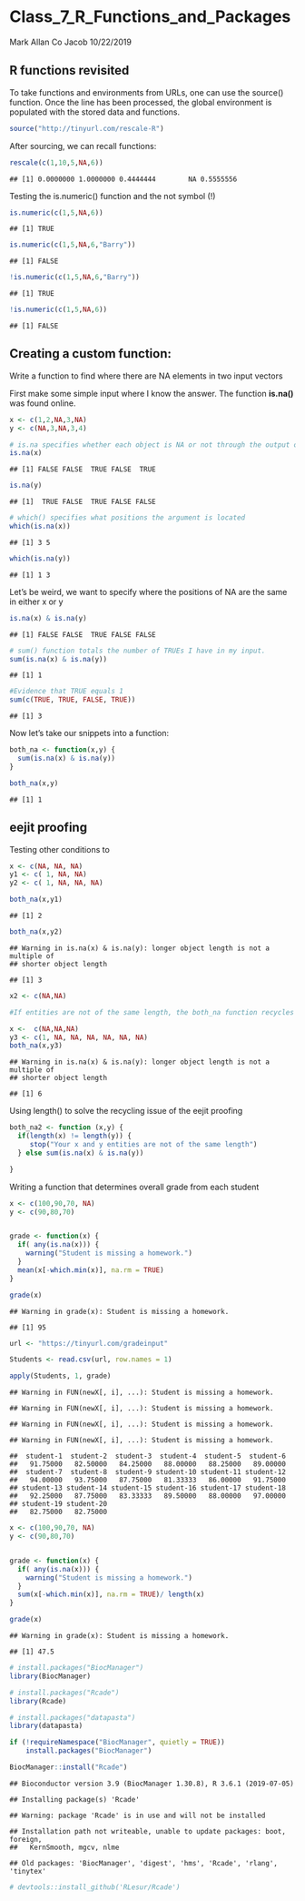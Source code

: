 Class\_7\_R\_Functions\_and\_Packages
================
Mark Allan Co Jacob
10/22/2019

## R functions revisited

To take functions and environments from URLs, one can use the source()
function. Once the line has been processed, the global environment is
populated with the stored data and functions.

``` r
source("http://tinyurl.com/rescale-R")
```

After sourcing, we can recall functions:

``` r
rescale(c(1,10,5,NA,6))
```

    ## [1] 0.0000000 1.0000000 0.4444444        NA 0.5555556

Testing the is.numeric() function and the not symbol (\!)

``` r
is.numeric(c(1,5,NA,6))
```

    ## [1] TRUE

``` r
is.numeric(c(1,5,NA,6,"Barry"))
```

    ## [1] FALSE

``` r
!is.numeric(c(1,5,NA,6,"Barry"))
```

    ## [1] TRUE

``` r
!is.numeric(c(1,5,NA,6))
```

    ## [1] FALSE

## Creating a custom function:

Write a function to find where there are NA elements in two input
vectors

First make some simple input where I know the answer. The function
**is.na()** was found online.

``` r
x <- c(1,2,NA,3,NA)
y <- c(NA,3,NA,3,4)

# is.na specifies whether each object is NA or not through the output of TRUE or FALSE
is.na(x)
```

    ## [1] FALSE FALSE  TRUE FALSE  TRUE

``` r
is.na(y)
```

    ## [1]  TRUE FALSE  TRUE FALSE FALSE

``` r
# which() specifies what positions the argument is located
which(is.na(x))
```

    ## [1] 3 5

``` r
which(is.na(y))
```

    ## [1] 1 3

Let’s be weird, we want to specify where the positions of NA are the
same in either x or y

``` r
is.na(x) & is.na(y)
```

    ## [1] FALSE FALSE  TRUE FALSE FALSE

``` r
# sum() function totals the number of TRUEs I have in my input.
sum(is.na(x) & is.na(y))
```

    ## [1] 1

``` r
#Evidence that TRUE equals 1
sum(c(TRUE, TRUE, FALSE, TRUE))
```

    ## [1] 3

Now let’s take our snippets into a function:

``` r
both_na <- function(x,y) {
  sum(is.na(x) & is.na(y))
}
```

``` r
both_na(x,y)
```

    ## [1] 1

## **eejit** proofing

Testing other conditions to

``` r
x <- c(NA, NA, NA)
y1 <- c( 1, NA, NA)
y2 <- c( 1, NA, NA, NA)

both_na(x,y1)
```

    ## [1] 2

``` r
both_na(x,y2)
```

    ## Warning in is.na(x) & is.na(y): longer object length is not a multiple of
    ## shorter object length

    ## [1] 3

``` r
x2 <- c(NA,NA)

#If entities are not of the same length, the both_na function recycles the shorter length to compensate

x <-  c(NA,NA,NA)
y3 <- c(1, NA, NA, NA, NA, NA, NA)
both_na(x,y3)
```

    ## Warning in is.na(x) & is.na(y): longer object length is not a multiple of
    ## shorter object length

    ## [1] 6

Using length() to solve the recycling issue of the eejit proofing

``` r
both_na2 <- function (x,y) {
  if(length(x) != length(y)) {
     stop("Your x and y entities are not of the same length")
  } else sum(is.na(x) & is.na(y))

}
```

Writing a function that determines overall grade from each student

``` r
x <- c(100,90,70, NA)
y <- c(90,80,70)


grade <- function(x) {
  if( any(is.na(x))) {
    warning("Student is missing a homework.")
  }
  mean(x[-which.min(x)], na.rm = TRUE)
}

grade(x)
```

    ## Warning in grade(x): Student is missing a homework.

    ## [1] 95

``` r
url <- "https://tinyurl.com/gradeinput"

Students <- read.csv(url, row.names = 1)

apply(Students, 1, grade)
```

    ## Warning in FUN(newX[, i], ...): Student is missing a homework.
    
    ## Warning in FUN(newX[, i], ...): Student is missing a homework.
    
    ## Warning in FUN(newX[, i], ...): Student is missing a homework.
    
    ## Warning in FUN(newX[, i], ...): Student is missing a homework.

    ##  student-1  student-2  student-3  student-4  student-5  student-6 
    ##   91.75000   82.50000   84.25000   88.00000   88.25000   89.00000 
    ##  student-7  student-8  student-9 student-10 student-11 student-12 
    ##   94.00000   93.75000   87.75000   81.33333   86.00000   91.75000 
    ## student-13 student-14 student-15 student-16 student-17 student-18 
    ##   92.25000   87.75000   83.33333   89.50000   88.00000   97.00000 
    ## student-19 student-20 
    ##   82.75000   82.75000

``` r
x <- c(100,90,70, NA)
y <- c(90,80,70)


grade <- function(x) {
  if( any(is.na(x))) {
    warning("Student is missing a homework.")
  }
  sum(x[-which.min(x)], na.rm = TRUE)/ length(x)
}

grade(x)
```

    ## Warning in grade(x): Student is missing a homework.

    ## [1] 47.5

``` r
# install.packages("BiocManager")
library(BiocManager)
```

``` r
# install.packages("Rcade")
library(Rcade)

# install.packages("datapasta")
library(datapasta)
```

``` r
if (!requireNamespace("BiocManager", quietly = TRUE))
    install.packages("BiocManager")

BiocManager::install("Rcade")
```

    ## Bioconductor version 3.9 (BiocManager 1.30.8), R 3.6.1 (2019-07-05)

    ## Installing package(s) 'Rcade'

    ## Warning: package 'Rcade' is in use and will not be installed

    ## Installation path not writeable, unable to update packages: boot, foreign,
    ##   KernSmooth, mgcv, nlme

    ## Old packages: 'BiocManager', 'digest', 'hms', 'Rcade', 'rlang', 'tinytex'

``` r
# devtools::install_github('RLesur/Rcade')
```

